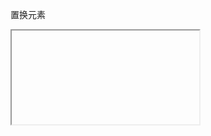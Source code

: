 置换元素
<img src="">
<iframe src="">
<canvas />
<video src="">

1. 不受css视觉模型控制  （css渲染规则不考虑内部内容）
2. 

非置换元素

```html
<div>
  <div></div>
</div>

```